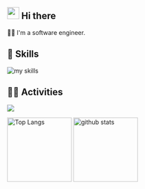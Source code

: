 ## <img src="https://media.giphy.com/media/hvRJCLFzcasrR4ia7z/giphy.gif" width="28"> Hi there
🧑‍💻 I'm a software engineer.

<!-- アイコンの選択肢一覧：https://arc.net/l/quote/zizyykfh -->
## 🌱 Skills
<img alt="my skills" src="https://skillicons.dev/icons?theme=dark&perline=7&i=html,css,js,ts,tailwind,bootstrap,figma,java,php,py,go,ruby,cpp,c,matlab,rails,aws,docker,nginx,git,github,githubactions,mysql,windows,ubuntu," />

## 🏃‍♀️ Activities
![](https://github-profile-summary-cards.vercel.app/api/cards/profile-details?username=Aki158)

<p align="left"> 
  <img alt="Top Langs" height="150px" src="https://github-readme-stats.vercel.app/api/top-langs/?username=Aki158&layout=compact&count_private=true&show_icons=true" />
  <img alt="github stats" height="150px" src="https://github-readme-stats.vercel.app/api?username=Aki158&count_private=true&show_icons=true&show_icons=true" />
</p>

<!--
**Aki158/Aki158** is a ✨ _special_ ✨ repository because its `README.md` (this file) appears on your GitHub profile.

Here are some ideas to get you started:

- 🔭 I’m currently working on ...
- 🌱 I’m currently learning ...
- 👯 I’m looking to collaborate on ...
- 🤔 I’m looking for help with ...
- 💬 Ask me about ...
- 📫 How to reach me: ...
- 😄 Pronouns: ...
- ⚡ Fun fact: ...
-->

